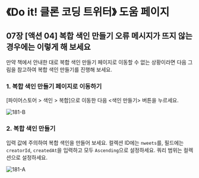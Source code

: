 # 《Do it! 클론 코딩 트위터》 도움 페이지

## 07장 [액션 04] 복합 색인 만들기 오류 메시지가 뜨지 않는 경우에는 이렇게 해 보세요

만약 책에서 안내한 대로 복합 색인 만들기 페이지로 이동할 수 없는 상황이라면 다음 그림을 참고하여 복합 색인 만들기를 진행해 보세요.

### 1. 복합 색인 만들기 페이지로 이동하기

[파이어스토어 > 색인 > 복합]으로 이동한 다음 <색인 만들기> 버튼을 누르세요.

![181-B](https://user-images.githubusercontent.com/16553217/126106157-eeeec0fb-f0e5-4545-b4d2-bc93fd6a2f4a.png)

### 2. 복합 색인 만들기

입력 값에 주의하여 복합 색인을 만들어 보세요. 컬렉션 ID에는 `nweets`를, 필드에는 `creatorId`, `createdAt`을 입력하고 모두 `Ascending`으로 설정하세요. 쿼리 범위는 컬렉션으로 설정하세요.

![181-A](https://user-images.githubusercontent.com/16553217/126106153-6fcc683b-d0cf-4b41-88a7-ee4a8aafd99c.png)
